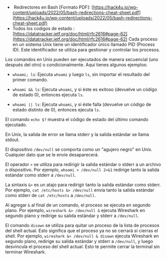 -  Redirectores en Bash [Formato PDF]: [https://hack4u.io/wp-content/uploads/2022/05/bash-redirections-cheat-sheet.pdf](https://hack4u.io/wp-content/uploads/2022/05/bash-redirections-cheat-sheet.pdf)
- Todos los codigos de estado :  [https://datatracker.ietf.org/doc/html/rfc2616#page-62](https://datatracker.ietf.org/doc/html/rfc2616#page-62)
Cada proceso en un sistema Unix tiene un identificador único llamado PID (Process ID). Este identificador se utiliza para gestionar y controlar los procesos.

Los comandos en Unix pueden ser ejecutados de manera secuencial (uno después del otro) o condicionalmente. Aquí tienes algunos ejemplos:

- `whoami; ls`: Ejecuta `whoami` y luego `ls`, sin importar el resultado del primer comando.
    
- `whoami && ls`: Ejecuta `whoami`, y si éste es exitoso (devuelve un código de estado 0), entonces ejecuta `ls`.
    
- `whoami || ls`: Ejecuta `whoami`, y si éste falla (devuelve un código de estado distinto de 0), entonces ejecuta `ls`.
    

El comando `echo $?` muestra el código de estado del último comando ejecutado.

En Unix, la salida de error se llama stderr y la salida estándar se llama stdout.

El dispositivo `/dev/null` se comporta como un "agujero negro" en Unix. Cualquier dato que se le envíe desaparecerá.

El operador `>` se utiliza para redirigir la salida estándar o stderr a un archivo o dispositivo. Por ejemplo, `whoami > /dev/null 2>&1` redirige tanto la salida estándar como stderr a `/dev/null`.

La sintaxis `&>` es un atajo para redirigir tanto la salida estándar como stderr. Por ejemplo, `cat /etc/hosts &> /dev/null` envía tanto la salida estándar como stderr de `cat /etc/hosts` a `/dev/null`.

Al agregar `&` al final de un comando, el proceso se ejecuta en segundo plano. Por ejemplo, `wireshark &> /dev/null &` ejecuta Wireshark en segundo plano y redirige su salida estándar y stderr a `/dev/null`.

El comando `disown` se utiliza para quitar un proceso de la lista de procesos del shell actual. Esto significa que el proceso ya no se cerrará si cierras el shell. Por ejemplo, `wireshark &> /dev/null & disown` ejecuta Wireshark en segundo plano, redirige su salida estándar y stderr a `/dev/null`, y luego desvincula el proceso del shell actual. Esto te permite cerrar la terminal sin terminar Wireshark.